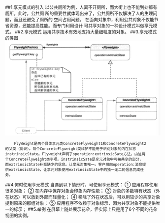 ##1.享元模式的引入
        以公共厕所为例，人离不开厕所，而大街上也不能到处都有厕所，此时，公共厕
    所的重要性就体现出来了，公共厕所不仅解决了人的生理问题，而且还避免了厕所的
    空间占用问题。
        在面向对象中，利用公共对象不仅能节省资源，还能提高性能。而专门利用设计
    可共享对象的一种设计模式叫做享元模式。
##2.享元模式
        运用共享技术有效地支持大量细粒度的对象。
##3.享元模式的类图
![](flyweight.png)

        FlyWeight是两个具体享元类ConcreteFlyweight1和ConcreteFlyweight2
    的父类（协议）。每个ConcreteFlyweight类维护不能用于识别对象的内在状态
    instrinsicState。Flyweight声明了operation:extrinsicSate方法，由这两
    个ConcreteFlyweight类事项。instrinsicSate是享元对象中可被共享的部分，
    而extrinsicState补充缺少的信息。让享元对象唯一。客户端向operation:消息提
    供extrinsicState，让享元对象使用extrinsicState中的独一无二的信息完成任
    务。
##4.何时使用享元模式
        当遇到以下情形时，可使用享元模式：
        ① 应用程序使用很多对象；
        ② 在内存中保存对象会印象内存性能；
        ③ 对象的多数特有状态（外在状态）可以放到外部而轻量化；
        ④ 移除了外在状态后，可以用较少的共享对象提到原来的那组对象；
        ⑤ 应用程序不依赖于对象标示，因为共享对象不能提供唯一的标示；
##5.举例
        在屏幕上随处展示花朵，但实际上只是用了6个不同的花朵视图的实例。
